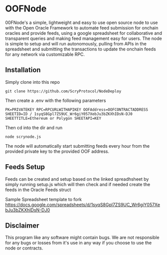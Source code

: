 # OOFNode
00FNode's a simple, lightweight and easy to use open source node to use with the Open Oracle Framework to automate feed submission for onchain oracles and provide feeds, using a google spreadsheet for collaborative and transparent queries and making feed management easy for users. The node is simple to setup and will run autonomously, pulling from APIs in the spreadsheet and submitting the transactions to update the onchain feeds for any network via customizable RPC. 

## Installation
Simply clone into this repo

`git clone https://github.com/ScryProtocol/NodeDeploy`

Then create a .env with the following parameters

``PK=PRIVATEKEY
RPC=RPCURLWITHAPIKEY
OOFAddress=OOFCONTRACTADDRESS
SHEETID=ID / 1syqS8Gpl7ZS9UC_Wr6giY057XebJu3bZKXhIDsN-DJ0
SHEETTITLE=Ethereum or Polygon
SHEETAPI=KEY``


Then cd into the dir and run

`node scrynode.js`

The node will automatically start submitting feeds every hour from the provided private key to the provided OOF address.

## Feeds Setup
Feeds can be created and setup based on the linked spreadhsheet by simply running
setup.js
which will then check and if needed create the feeds in the Oracle Feeds struct

Sample Spreadsheet template to fork
https://docs.google.com/spreadsheets/d/1syqS8Gpl7ZS9UC_Wr6giY057XebJu3bZKXhIDsN-DJ0

## Disclaimer
This program like any software might contain bugs. We are not responsible for any bugs or losses from it's use in any way if you choose to use the node or contracts.
